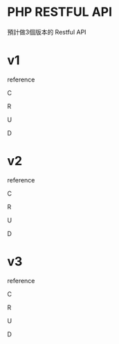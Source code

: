 <h1> PHP RESTFUL API </h1>

預計做3個版本的 Restful API

# v1 
 reference
 
 C

 R

 U

 D

# v2

reference

 C

 R

 U

 D


#  v3

reference

 C

 R

 U

 D
